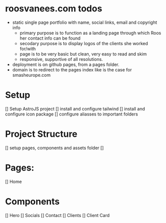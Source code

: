 # roosvanees.com todos
- static single page portfolio with name, social links, email and copyright info
  - primary purpose is to function as a landing page through which Roos her contact info can be found
  - secodary purpose is to display logos of the clients she worked for/with
  - page is to be very basic but clean, very easy to read and skim
  - responsive, supportive of all resolutions.
- deployment is on github pages, from a pages folder. 
- domain is to redirect to the pages index like is the case for smasheurope.com

# Setup
  [] Setup AstroJS project
  [] install and configure tailwind
  [] install and configure icon package
  [] configure aliasses to important folders
  
# Project Structure 
  [] setup pages, components and assets folder
  [] 

# Pages:
  [] Home

# Components
  [] Hero
  [] Socials
  [] Contact
  [] Clients
  [] Client Card
  


